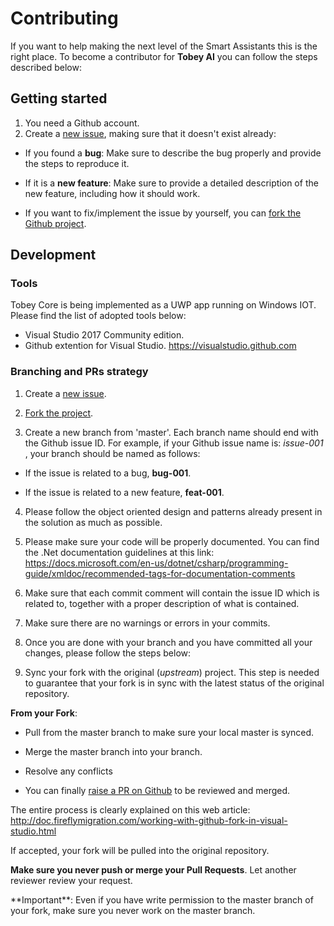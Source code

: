 # Contributing

If you want to help making the next level of the Smart Assistants this is the right place.
To become a contributor for **Tobey AI** you can follow the steps described below:

## Getting started

1. You need a Github account.
2. Create a [new issue](https://github.com/Tobey-AI/tobey-core/issues), making sure that it doesn't exist already:

- If you found a **bug**: Make sure to describe the bug properly and provide the steps to reproduce it.

- If it is a **new feature**: Make sure to provide a detailed description of the new feature, including how it should work. 

- If you want to fix/implement the issue by yourself, you can [fork the Github project](https://help.github.com/articles/fork-a-repo/).

## Development

### Tools

Tobey Core is being implemented as a UWP app running on Windows IOT. 
Please find the list of adopted tools below:
- Visual Studio 2017 Community edition.
- Github extention for Visual Studio. https://visualstudio.github.com

### Branching and PRs strategy

1. Create a [new issue](https://github.com/Tobey-AI/tobey-core/issues).

2. [Fork the project](https://help.github.com/articles/fork-a-repo/).

3. Create a new branch from 'master'. Each branch name should end with the Github issue ID. For example, if your Github issue name is: *issue-001* , your branch should be named as follows:

- If the issue is related to a bug, **bug-001**.
    
- If the issue is related to a new feature, **feat-001**.

4. Please follow the object oriented design and patterns already present in the solution as much as possible.

5. Please make sure your code will be properly documented. You can find the .Net documentation guidelines at this link: https://docs.microsoft.com/en-us/dotnet/csharp/programming-guide/xmldoc/recommended-tags-for-documentation-comments 

6. Make sure that each commit comment will contain the issue ID which is related to, together with a proper description of what is contained.

7. Make sure there are no warnings or errors in your commits.

8. Once you are done with your branch and you have committed all your changes, please follow the steps below:

9. Sync your fork with the original (*upstream*) project. This step is needed to guarantee that your fork is in sync with the latest status of the original repository.

**From your Fork**:

- Pull from the master branch to make sure your local master is synced.

- Merge the master branch into your branch.

- Resolve any conflicts

- You can finally [raise a PR on Github](https://help.github.com/articles/about-pull-requests/) to be reviewed and merged. 

The entire process is clearly explained on this web article:<br/>
http://doc.fireflymigration.com/working-with-github-fork-in-visual-studio.html

If accepted, your fork will be pulled into the original repository. 

**Make sure you never push or merge your Pull Requests**. Let another reviewer review your request.
<div class="alert alert-warning">
**Important**:
Even if you have write permission to the master branch of your fork, make sure you never work on the master branch.
</div>
 
